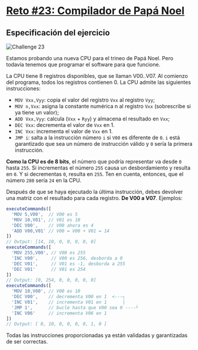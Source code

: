 # [Reto #23: Compilador de Papá Noel](https://adventjs.dev/es/challenges/2022/23)

## Especificación del ejercicio

![Challenge 23](https://adventjs.dev/challenges-2022/23.svg)

Estamos probando una nueva CPU para el trineo de Papá Noel. Pero todavía tenemos que programar el software para que funcione.

La CPU tiene 8 registros disponibles, que se llaman V00..V07. Al comienzo del programa, todos los registros contienen 0. La CPU admite las siguientes instrucciones:

- ``MOV Vxx,Vyy``: copia el valor del registro ``Vxx`` al registro ``Vyy``;
- ``MOV n,Vxx``: asigna la constante numérica n al registro ``Vxx`` (sobrescribe si ya tiene un valor);
- ``ADD Vxx,Vyy``: calcula (``Vxx`` + ``Ryy``) y almacena el resultado en ``Vxx``;
- ``DEC Vxx``: decrementa el valor de ``Vxx`` en 1.
- ``INC Vxx``: incrementa el valor de ``Vxx`` en 1.
- ``JMP i``: salta a la instrucción número ``i`` si ``V00`` es diferente de ``0``. ``i`` está garantizado que sea un número de instrucción válido y ``0`` sería la primera instrucción.

**Como la CPU es de 8 bits**, el número que podría representar va desde ``0`` hasta ``255``. Si incrementas el número ``255`` causa un desbordamiento y resulta en ``0``. Y si decrementas ``0``, resulta en ``255``. Ten en cuenta, entonces, que el número ``280`` sería ``24`` en la CPU.

Después de que se haya ejecutado la última instrucción, debes devolver una matriz con el resultado para cada registro. **De V00 a V07**. Ejemplos:

```javascript
executeCommands([
  'MOV 5,V00',  // V00 es 5
  'MOV 10,V01', // V01 es 10
  'DEC V00',    // V00 ahora es 4
  'ADD V00,V01' // V00 = V00 + V01 = 14
])
// Output: [14, 10, 0, 0, 0, 0, 0]
executeCommands([
  'MOV 255,V00', // V00 es 255
  'INC V00',     // V00 es 256, desborda a 0
  'DEC V01',     // V01 es -1, desborda a 255
  'DEC V01'      // V01 es 254
])
// Output: [0, 254, 0, 0, 0, 0, 0]
executeCommands([
  'MOV 10,V00', // V00 es 10
  'DEC V00',    // decrementa V00 en 1  <---┐
  'INC V01',    // incrementa V01 en 1      |
  'JMP 1',      // bucle hasta que V00 sea 0 ----┘
  'INC V06'     // incrementa V06 en 1
])
// Output: [ 0, 10, 0, 0, 0, 0, 1, 0 ]
```

Todas las instrucciones proporcionadas ya están validadas y garantizadas de ser correctas.